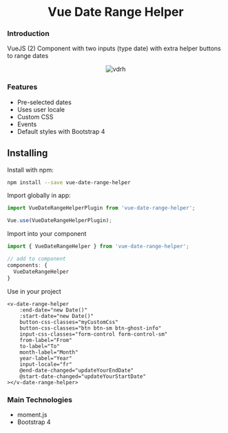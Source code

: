 <h1 align="center">Vue Date Range Helper</h1>

### Introduction
VueJS (2) Component with two inputs (type date) with extra helper buttons to range dates

<p align="center">
  <img src="https://s1.gifyu.com/images/vdrh.png" alt="vdrh" border="0" />
</p>

### Features
<ul>
<li>Pre-selected dates</li>
<li>Uses user locale</li>
<li>Custom CSS</li>
<li>Events</li>
<li>Default styles with Bootstrap 4</li>
</ul>

## Installing

Install with npm:
```bash
npm install --save vue-date-range-helper
```

Import globally in app:

```javascript
import VueDateRangeHelperPlugin from 'vue-date-range-helper';

Vue.use(VueDateRangeHelperPlugin);
```

Import into your component
```javascript
import { VueDateRangeHelper } from 'vue-date-range-helper';

// add to component
components: {
  VueDateRangeHelper
}
```

Use in your project
```vue
<v-date-range-helper
    :end-date="new Date()"
    :start-date="new Date()"
    button-css-classes="myCustomCss"
    button-css-classes="btn btn-sm btn-ghost-info"
    input-css-classes="form-control form-control-sm"
    from-label="From"
    to-label="To"
    month-label="Month"
    year-label="Year"
    input-locale="fr"
    @end-date-changed="updateYourEndDate"
    @start-date-changed="updateYourStartDate"
></v-date-range-helper>
```

### Main Technologies

<ul>
<li>moment.js</li>
<li>Bootstrap 4</li>
</ul>